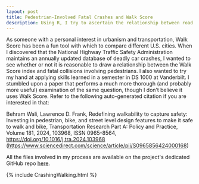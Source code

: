 ```yaml
---
layout: post
title: Pedestrian-Involved Fatal Crashes and Walk Score
description: Using R, I try to ascertain the relationship between road safety and walkability.
---
```


As someone with a personal interest in urbanism and transportation, Walk Score has been a fun tool with which to compare different U.S. cities. When I discovered that the National Highway Traffic Safety Administration maintains an annually updated database of deadly car crashes, I wanted to see whether or not it is reasonable to draw a relationship between the Walk Score index and fatal collisions involving pedestrians. I also wanted to try my hand at applying skills learned in a semester in DS 1000 at Vanderbilt. I stumbled upon a paper that performs a much more thorough (and probably more useful) examination of the same question, though I don’t believe it uses Walk Score. Refer to the following auto-generated citation if you are interested in that:

  Behram Wali, Lawrence D. Frank,
    Redefining walkability to capture safety: Investing in pedestrian, bike, and street level design features to make it safe to walk and bike,
    Transportation Research Part A: Policy and Practice, Volume 181, 2024, 103968, ISSN 0965-8564, https://doi.org/10.1016/j.tra.2024.103968
    (https://www.sciencedirect.com/science/article/pii/S0965856424000168)

All the files involved in my process are available on the project's dedicated GitHub repo [here](https://github.com/jadannanwosu/Walk-Score-FARS).

{% include CrashingWalking.html %}

